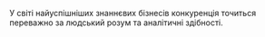 У світі найуспішніших знаннєвих бізнесів конкуренція точиться переважно за людський розум та аналітичні здібності.